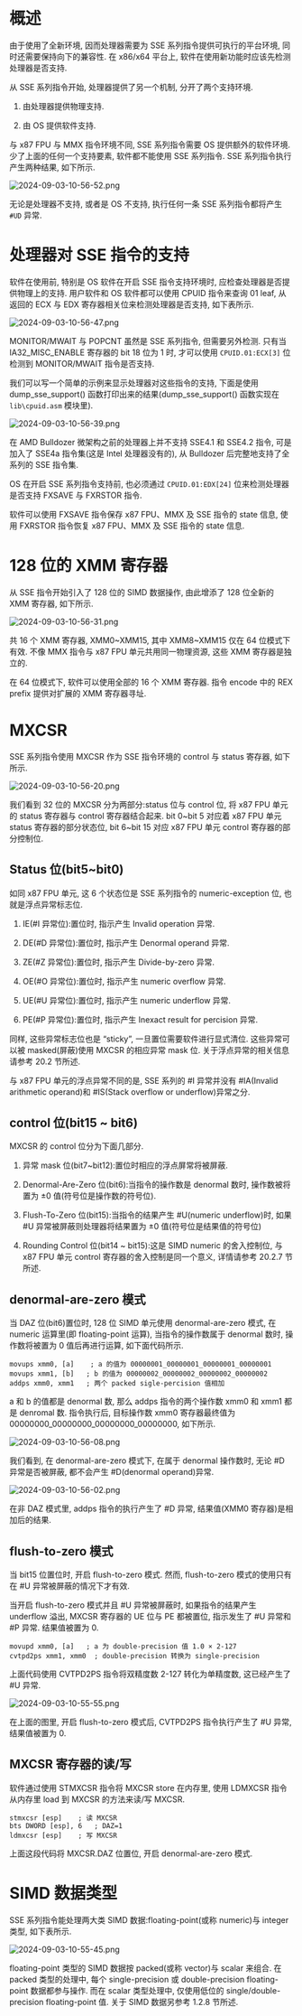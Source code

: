 
# 概述

由于使用了全新环境, 因而处理器需要为 SSE 系列指令提供可执行的平台环境, 同时还需要保持向下的兼容性. 在 x86/x64 平台上, 软件在使用新功能时应该先检测处理器是否支持.

从 SSE 系列指令开始, 处理器提供了另一个机制, 分开了两个支持环境.

1) 由处理器提供物理支持.

2) 由 OS 提供软件支持.

与 x87 FPU 与 MMX 指令环境不同, SSE 系列指令需要 OS 提供额外的软件环境. 少了上面的任何一个支持要素, 软件都不能使用 SSE 系列指令. SSE 系列指令执行产生两种结果, 如下所示.

![2024-09-03-10-56-52.png](./images/2024-09-03-10-56-52.png)

无论是处理器不支持, 或者是 OS 不支持, 执行任何一条 SSE 系列指令都将产生 `#UD` 异常.

# 处理器对 SSE 指令的支持

软件在使用前, 特别是 OS 软件在开启 SSE 指令支持环境时, 应检查处理器是否提供物理上的支持. 用户软件和 OS 软件都可以使用 CPUID 指令来查询 01 leaf, 从返回的 ECX 与 EDX 寄存器相关位来检测处理器是否支持, 如下表所示.

![2024-09-03-10-56-47.png](./images/2024-09-03-10-56-47.png)

MONITOR/MWAIT 与 POPCNT 虽然是 SSE 系列指令, 但需要另外检测. 只有当 IA32_MISC_ENABLE 寄存器的 bit 18 位为 1 时, 才可以使用 `CPUID.01:ECX[3]` 位检测到 MONITOR/MWAIT 指令是否支持.

我们可以写一个简单的示例来显示处理器对这些指令的支持, 下面是使用 dump_sse_support() 函数打印出来的结果(dump_sse_support() 函数实现在 `lib\cpuid.asm` 模块里).

![2024-09-03-10-56-39.png](./images/2024-09-03-10-56-39.png)

在 AMD Bulldozer 微架构之前的处理器上并不支持 SSE4.1 和 SSE4.2 指令, 可是加入了 SSE4a 指令集(这是 Intel 处理器没有的), 从 Bulldozer 后完整地支持了全系列的 SSE 指令集.

OS 在开启 SSE 系列指令支持前, 也必须通过 `CPUID.01:EDX[24]` 位来检测处理器是否支持 FXSAVE 与 FXRSTOR 指令.

软件可以使用 FXSAVE 指令保存 x87 FPU、MMX 及 SSE 指令的 state 信息, 使用 FXRSTOR 指令恢复 x87 FPU、MMX 及 SSE 指令的 state 信息.

# 128 位的 XMM 寄存器

从 SSE 指令开始引入了 128 位的 SIMD 数据操作, 由此增添了 128 位全新的 XMM 寄存器, 如下所示.

![2024-09-03-10-56-31.png](./images/2024-09-03-10-56-31.png)

共 16 个 XMM 寄存器, XMM0~XMM15, 其中 XMM8~XMM15 仅在 64 位模式下有效. 不像 MMX 指令与 x87 FPU 单元共用同一物理资源, 这些 XMM 寄存器是独立的.

在 64 位模式下, 软件可以使用全部的 16 个 XMM 寄存器. 指令 encode 中的 REX prefix 提供对扩展的 XMM 寄存器寻址.

# MXCSR

SSE 系列指令使用 MXCSR 作为 SSE 指令环境的 control 与 status 寄存器, 如下所示.

![2024-09-03-10-56-20.png](./images/2024-09-03-10-56-20.png)

我们看到 32 位的 MXCSR 分为两部分:status 位与 control 位, 将 x87 FPU 单元的 status 寄存器与 control 寄存器结合起来. bit 0~bit 5 对应着 x87 FPU 单元 status 寄存器的部分状态位, bit 6~bit 15 对应 x87 FPU 单元 control 寄存器的部分控制位.

## Status 位(bit5~bit0)

如同 x87 FPU 单元, 这 6 个状态位是 SSE 系列指令的 numeric-exception 位, 也就是浮点异常标志位.

1) IE(#I 异常位):置位时, 指示产生 Invalid operation 异常.

2) DE(#D 异常位):置位时, 指示产生 Denormal operand 异常.

3) ZE(#Z 异常位):置位时, 指示产生 Divide-by-zero 异常.

4) OE(#O 异常位):置位时, 指示产生 numeric overflow 异常.

5) UE(#U 异常位):置位时, 指示产生 numeric underflow 异常.

6) PE(#P 异常位):置位时, 指示产生 Inexact result for percision 异常.

同样, 这些异常标志位也是 “sticky”, 一旦置位需要软件进行显式清位. 这些异常可以被 masked(屏蔽)使用 MXCSR 的相应异常 mask 位. 关于浮点异常的相关信息请参考 20.2 节所述.

与 x87 FPU 单元的浮点异常不同的是, SSE 系列的 #I 异常并没有 #IA(Invalid arithmetic operand)和 #IS(Stack overflow or underflow)异常之分.

## control 位(bit15 ~ bit6)

MXCSR 的 control 位分为下面几部分.

1) 异常 mask 位(bit7~bit12):置位时相应的浮点屏常将被屏蔽.

2) Denormal-Are-Zero 位(bit6):当指令的操作数是 denormal 数时, 操作数被将置为 ±0 值(符号位是操作数的符号位).

3) Flush-To-Zero 位(bit15):当指令的结果产生 #U(numeric underflow)时, 如果 #U 异常被屏蔽则处理器将结果置为 ±0 值(符号位是结果值的符号位)

4) Rounding Control 位(bit14 ~ bit15):这是 SIMD numeric 的舍入控制位, 与 x87 FPU 单元 control 寄存器的舍入控制是同一个意义, 详情请参考 20.2.7 节所述.

## denormal-are-zero 模式

当 DAZ 位(bit6)置位时, 128 位 SIMD 单元使用 denormal-are-zero 模式, 在 numeric 运算里(即 floating-point 运算), 当指令的操作数属于 denormal 数时, 操作数将被置为 0 值后再进行运算, 如下面代码所示.

```
movups xmm0, [a]    ; a 的值为 00000001_00000001_00000001_00000001
movups xmm1, [b]   ; b 的值为 00000002_00000002_00000002_00000002
addps xmm0, xmm1   ; 两个 packed sigle-percision 值相加
```

a 和 b 的值都是 denormal 数, 那么 addps 指令的两个操作数 xmm0 和 xmm1 都是 denromal 数. 指令执行后, 目标操作数 xmm0 寄存器最终值为 00000000_00000000_00000000_00000000, 如下所示.

![2024-09-03-10-56-08.png](./images/2024-09-03-10-56-08.png)

我们看到, 在 denormal-are-zero 模式下, 在属于 denormal 操作数时, 无论 #D 异常是否被屏蔽, 都不会产生 #D(denormal operand)异常.

![2024-09-03-10-56-02.png](./images/2024-09-03-10-56-02.png)

在非 DAZ 模式里, addps 指令的执行产生了 #D 异常, 结果值(XMM0 寄存器)是相加后的结果.

## flush-to-zero 模式

当 bit15 位置位时, 开启 flush-to-zero 模式. 然而, flush-to-zero 模式的使用只有在 #U 异常被屏蔽的情况下才有效.

当开启 flush-to-zero 模式并且 #U 异常被屏蔽时, 如果指令的结果产生 underflow 溢出, MXCSR 寄存器的 UE 位与 PE 都被置位, 指示发生了 #U 异常和 #P 异常. 结果值被置为 0.

```
movupd xmm0, [a]   ; a 为 double-precision 值 1.0 × 2-127
cvtpd2ps xmm1, xmm0  ; double-precision 转换为 single-precision
```

上面代码使用 CVTPD2PS 指令将双精度数 2-127 转化为单精度数, 这已经产生了 #U 异常.

![2024-09-03-10-55-55.png](./images/2024-09-03-10-55-55.png)

在上面的图里, 开启 flush-to-zero 模式后, CVTPD2PS 指令执行产生了 #U 异常, 结果值被置为 0.

## MXCSR 寄存器的读/写

软件通过使用 STMXCSR 指令将 MXCSR store 在内存里, 使用 LDMXCSR 指令从内存里 load 到 MXCSR 的方法来读/写 MXCSR.

```
stmxcsr [esp]    ; 读 MXCSR
bts DWORD [esp], 6   ; DAZ=1
ldmxcsr [esp]    ; 写 MXCSR
```

上面这段代码将 MXCSR.DAZ 位置位, 开启 denormal-are-zero 模式.

# SIMD 数据类型

SSE 系列指令能处理两大类 SIMD 数据:floating-point(或称 numeric)与 integer 类型, 如下表所示.

![2024-09-03-10-55-45.png](./images/2024-09-03-10-55-45.png)

floating-point 类型的 SIMD 数据按 packed(或称 vector)与 scalar 来组合. 在 packed 类型的处理中, 每个 single-precision 或 double-precision floating-point 数据都参与操作. 而在 scalar 类型处理中, 仅使用低位的 single/double-precision floating-point 值. 关于 SIMD 数据另参考 1.2.8 节所述.
